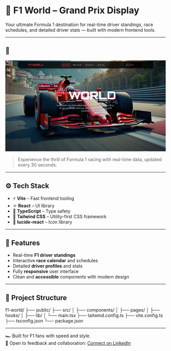 # 🏁 F1 World – Grand Prix Display

Your ultimate Formula 1 destination for real-time driver standings, race schedules, and detailed driver stats — built with modern frontend tools.

---

## 📸 

![F1 World – Grand Prix Display](./preview.png)

> Experience the thrill of Formula 1 racing with real-time data, updated every 30 seconds.

---

## ⚙️ Tech Stack

- ⚡ **Vite** – Fast frontend tooling  
- ⚛️ **React** – UI library  
- 🦾 **TypeScript** – Type safety  
- 🎨 **Tailwind CSS** – Utility-first CSS framework  
- 🧩 **lucide-react** – Icon library

---

## 🚀 Features

- Real-time **F1 driver standings**
- Interactive **race calendar** and schedules
- Detailed **driver profiles** and stats
- Fully **responsive** user interface
- Clean and **accessible** components with modern design

---

## 📁 Project Structure
f1-world/
├── public/
├── src/
│ ├── components/
│ ├── pages/
│ ├── hooks/
│ ├── lib/
│ └── main.tsx
├── tailwind.config.ts
├── vite.config.ts
├── tsconfig.json
└── package.json


---

🏎 Built for F1 fans with speed and style.  
💬 Open to feedback and collaboration: [Connect on LinkedIn](https://www.linkedin.com/in/samarthmuktamath)
